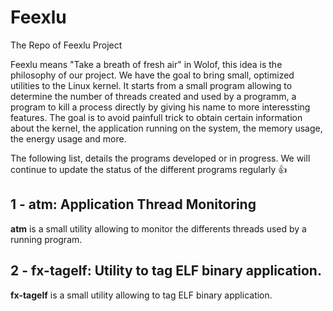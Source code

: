 # Feexlu
The Repo of Feexlu Project

Feexlu means "Take a breath of fresh air" in Wolof, this idea is the philosophy of our project.
We have the goal to bring small, optimized utilities to the Linux kernel.
It starts from a small program allowing to determine the number of threads created and used 
by a programm, a program to kill a process directly by giving his name to more interessting 
features.
The goal is to avoid painfull trick to obtain certain information about the kernel, the 
application running on the system, the memory usage, the energy usage and more.

The following list, details the programs developed or in progress. We will continue to update
the status of the different programs regularly :+1:

## 1 - atm: Application Thread Monitoring

**atm** is a small utility allowing to monitor the differents threads used by a running program.

## 2 - fx-tagelf: Utility to tag ELF binary application.

**fx-tagelf** is a small utility allowing to tag ELF binary application.
